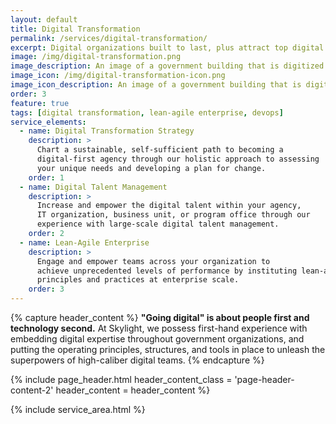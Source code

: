```yaml
---
layout: default
title: Digital Transformation
permalink: /services/digital-transformation/
excerpt: Digital organizations built to last, plus attract top digital talent.
image: /img/digital-transformation.png
image_description: An image of a government building that is digitized with 0's and 1's.
image_icon: /img/digital-transformation-icon.png
image_icon_description: An image of a government building that is digitized with 0's and 1's.
order: 3
feature: true
tags: [digital transformation, lean-agile enterprise, devops]
service_elements:
  - name: Digital Transformation Strategy
    description: >
      Chart a sustainable, self-sufficient path to becoming a
      digital-first agency through our holistic approach to assessing
      your unique needs and developing a plan for change.
    order: 1
  - name: Digital Talent Management
    description: >
      Increase and empower the digital talent within your agency,
      IT organization, business unit, or program office through our
      experience with large-scale digital talent management.
    order: 2
  - name: Lean-Agile Enterprise
    description: >
      Engage and empower teams across your organization to
      achieve unprecedented levels of performance by instituting lean-agile
      principles and practices at enterprise scale.
    order: 3
---
```


{% capture header_content %}
  <strong>"Going digital" is about people first and technology second.</strong> At Skylight, we possess first-hand experience with embedding digital expertise throughout
  government organizations, and putting the operating principles, structures,
  and tools in place to unleash the superpowers of high-caliber digital teams.
{% endcapture %}

{% include page_header.html
  header_content_class = 'page-header-content-2'
  header_content = header_content
%}

{% include service_area.html %}
